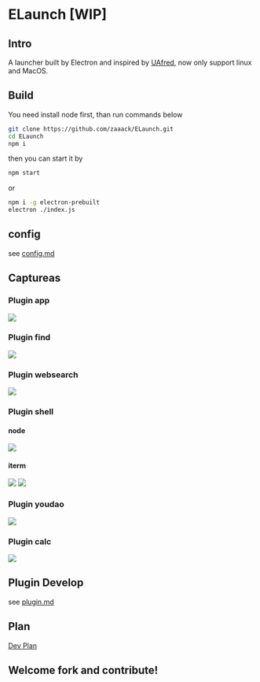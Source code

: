 # ELaunch [WIP]
## Intro
A launcher built by Electron and inspired by [UAfred](https://github.com/zhenyangze/uafred), now only support linux and MacOS.

## Build

You need install node first, than run commands below
```sh
git clone https://github.com/zaaack/ELaunch.git
cd ELaunch
npm i
```
then you can start it by
```sh
npm start
```
or
```sh
npm i -g electron-prebuilt
electron ./index.js
```

## config

see [config.md](docs/config.md)

## Captureas

### Plugin app

![](https://raw.githubusercontent.com/zaaack/ELaunch/master/docs/captures/app.jpg)

### Plugin find

![](https://raw.githubusercontent.com/zaaack/ELaunch/master/docs/captures/find.jpg)


### Plugin websearch

![](https://raw.githubusercontent.com/zaaack/ELaunch/master/docs/captures/search.jpg)



### Plugin shell

#### node
![](https://raw.githubusercontent.com/zaaack/ELaunch/master/docs/captures/shell1.jpg)

#### iterm
![](https://raw.githubusercontent.com/zaaack/ELaunch/master/docs/captures/shell2.jpg)
![](https://raw.githubusercontent.com/zaaack/ELaunch/master/docs/captures/shell3.jpg)


### Plugin youdao

![](https://raw.githubusercontent.com/zaaack/ELaunch/master/docs/captures/youdao.jpg)

### Plugin calc

![](https://raw.githubusercontent.com/zaaack/ELaunch/master/docs/captures/calc.jpg)

## Plugin Develop

see [plugin.md](docs/plugin.md)

## Plan

[Dev Plan](https://github.com/zaaack/ELaunch/issues/1)

## Welcome fork and contribute!
